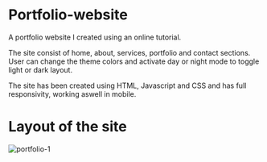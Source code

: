 # Portfolio-website
A portfolio website I created using an online tutorial. 

The site consist of home, about, services, portfolio and contact sections. 
User can change the theme colors and activate day or night mode to toggle light or dark layout. 

The site has been created using HTML, Javascript and CSS and has full responsivity, working aswell in mobile.

# Layout of the site
![portfolio-1](https://user-images.githubusercontent.com/83270123/213829623-f5cc3505-d2a3-4746-b76e-036fd8571339.jpg)
